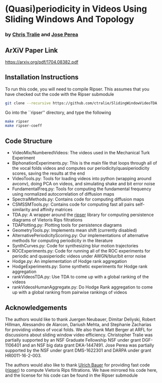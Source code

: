 # (Quasi)periodicity in Videos Using Sliding Windows And Topology

### by [Chris Tralie] and [Jose Perea]

## ArXiV Paper Link

https://arxiv.org/pdf/1704.08382.pdf


## Installation Instructions

To run this code, you will need to compile Ripser.  This assumes that you have checked out the code with the Ripser submodule

~~~~~ bash
git clone --recursive https://github.com/ctralie/SlidingWindowVideoTDA.git
~~~~~

Go into the ``ripser'' directory, and type the following

~~~~~ bash
make ripser
make ripser-coeff
~~~~~

## Code Structure

* VideoMix/NumberedVideos: The videos used in the Mechanical Turk Experiment
* BiphonationExperiments.py: This is the main file that loops through all of the vocal folds videos and computes our periodicity/quasiperiodicity scores, saving the results at the end
* VideoTools.py: Tools for loading videos into python (wrapping around avconv), doing PCA on videos, and simulating shake and bit error noise
* FundamentalFreq.py: Tools for computing the fundamental frequency using normalized autocorrelation of diffusion maps
* SpectralMethods.py: Contains code for computing diffusion maps
* CSMSSMTools.py: Contains code for computing fast all pairs self-similarity and affinity matrices
* TDA.py: A wrapper around the [ripser] library for computing persistence diagrams of Vietoris Rips filtrations
* TDAPlotting.py: Plotting tools for persistence diagrams 
* GeometryTools.py: Implements mean shift (currently disabled)
* AlternativePeriodicityScoring.py: Our implementations of alternative methods for computing periodicity in the literature
* SynthCurves.py: Code for synthesizing blur motion trajectories
* ROCExperiments.py: Code for running all of the ROC experiments for periodic and quasiperiodic videos under AWGN/blur/bit error noise
* Hodge.py: An implementation of Hodge rank aggregation
* HodgeExperiments.py: Some synthetic experiments for Hodge rank aggregation
* rankVideosTDA.py: Use TDA to come up with a global ranking of the videos
* rankVideosHumanAggregate.py: Do Hodge Rank aggregation to come up with a global ranking from pairwise rankings of videos

## Acknowledgements
The authors would like to thank Juergen Neubauer,  Dimitar Deliyski, Robert Hillman, Alessandro de Alarcon, Dariush Mehta, and Stephanie Zacharias for providing videos of vocal folds.  We also thank Matt Berger at ARFL for discussions about sliding window video efficiency.  Christopher Tralie was partially supported by an NSF Graduate Fellowship NSF under grant DGF-1106401 and an NSF big data grant DKA-1447491.  Jose Perea was partially supported by the NSF under grant DMS-1622301 and DARPA under grant HR0011-16-2-003.

The authors would also like to thank [Ulrich Bauer] for providing fast code ([ripser]) to compute Vietoris Rips filtrations.  We have mirrored his code here, and the license for his code can be found in the Ripser submodule



[Chris Tralie]: <http://www.ctralie.com>
[Jose Perea]: <https://cmse.msu.edu/directory/faculty/jose-perea/>
[Ulrich Bauer]: <http://ulrich-bauer.org>
[ripser]: <https://github.com/Ripser/ripser>

